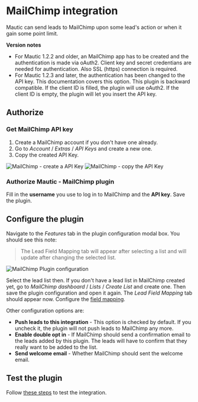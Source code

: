 # MailChimp integration

Mautic can send leads to MailChimp upon some lead's action or when it gain some point limit.

**Version notes**
- For Mautic 1.2.2 and older, an MailChimp app has to be created and the authentication is made via oAuth2. Client key and secret credentians are needed for authentication. Also SSL (https) connection is required.
- For Mautic 1.2.3 and later, the authentication has been changed to the API key. This documentation covers this option. This plugin is backward compatible. If the client ID is filled, the plugin will use oAuth2. If the client ID is empty, the plugin will let you insert the API key.

## Authorize

### Get MailChimp API key

1. Create a MailChimp account if you don't have one already.
2. Go to *Account* / *Extras* / *API Keys* and create a new one.
3. Copy the created API Key.

![MailChimp - create a API Key](/plugins/media/plugins-mailchimp-create-api-key.png "MailChimp - create a API Key")
![MailChimp - copy the API Key](/plugins/media/plugins-mailchimp-copy-api-key.png "MailChimp - copy the API Key")

### Authorize Mautic - MailChimp plugin

Fill in the **username** you use to log in to MailChimp and the **API key**. Save the plugin. 

## Configure the plugin

Navigate to the *Features* tab in the plugin configuration modal box. You should see this note:

> The Lead Field Mapping tab will appear after selecting a list and will update after changing the selected list.

![MailChimp Plugin configuration](/plugins/media/plugins-mailchimp-configure.png "MailChimp Plugin configuration")

Select the lead list then. If you don't have a lead list in MailChimp created yet, go to *MailChimp dashboard* / *Lists* / *Create List* and create one. Then save the plugin configuration and open it again. The *Lead Field Mapping* tab should appear now. Configure the [field mapping](./../plugins/field_mapping.html).

Other configuration options are:
- **Push leads to this integration** - This option is checked by default. If you uncheck it, the plugin will not push leads to MailChimp any more.
- **Enable double opt in** - If MailChimp should send a confirmation email to the leads added by this plugin. The leads will have to confirm that they really want to be added to the list.
- **Send welcome email** - Whether MailChimp should sent the welcome email.

## Test the plugin

Follow [these steps](./../plugins/integration_test.html) to test the integration.